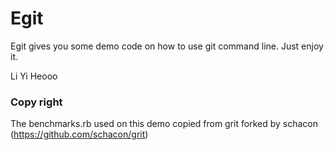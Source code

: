 Egit
====

Egit gives you some demo code on how to use git command line.
Just enjoy it.

Li Yi
Heooo


### Copy right
The benchmarks.rb used on this demo copied from grit forked by schacon (https://github.com/schacon/grit) 


